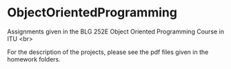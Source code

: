 # ObjectOrientedProgramming
Assignments given in the BLG 252E Object Oriented Programming Course in ITU <br\>

For the description of the projects, please see the pdf files given in the homework folders.

